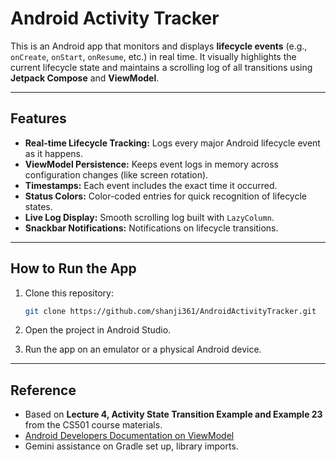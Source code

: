 # Android Activity Tracker

This is an Android app that monitors and displays **lifecycle events** (e.g., `onCreate`, `onStart`, `onResume`, etc.) in real time. It visually highlights the current lifecycle state and maintains a scrolling log of all transitions using **Jetpack Compose** and **ViewModel**.

---

## Features

- **Real-time Lifecycle Tracking:** Logs every major Android lifecycle event as it happens.  
- **ViewModel Persistence:** Keeps event logs in memory across configuration changes (like screen rotation).  
- **Timestamps:** Each event includes the exact time it occurred.  
- **Status Colors:** Color-coded entries for quick recognition of lifecycle states.  
- **Live Log Display:** Smooth scrolling log built with `LazyColumn`.  
- **Snackbar Notifications:** Notifications on lifecycle transitions.

---
## How to Run the App

1. Clone this repository:
   ```bash
   git clone https://github.com/shanji361/AndroidActivityTracker.git
   ```
2. Open the project in Android Studio.

3. Run the app on an emulator or a physical Android device.   
---
## Reference
- Based on **Lecture 4, Activity State Transition Example and Example 23** from the CS501 course materials.  
- [Android Developers Documentation on ViewModel](https://developer.android.com/topic/libraries/architecture/viewmodel)
- Gemini assistance on Gradle set up, library imports.


